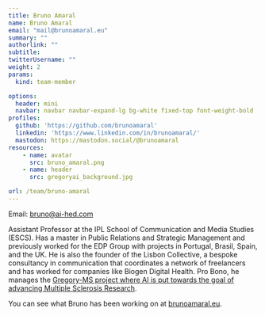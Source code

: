 ```yaml
---
title: Bruno Amaral
name: Bruno Amaral
email: "mail@brunoamaral.eu"
summary: "" 
authorlink: ""
subtitle:  
twitterUsername: ""
weight: 2
params:
  kind: team-member

options:
  header: mini
  navbar: navbar navbar-expand-lg bg-white fixed-top font-weight-bold
profiles:
  github: 'https://github.com/brunoamaral'
  linkedin: 'https://www.linkedin.com/in/brunoamaral/'
  mastodon: https://mastodon.social/@brunoamaral
resources:
    - name: avatar
      src: bruno_amaral.png
    - name: header
      src: gregoryai_background.jpg

url: /team/bruno-amaral
---
```

Email: <bruno@ai-hed.com>

Assistant Professor at the IPL School of Communication and Media Studies (ESCS). Has a master in Public Relations and Strategic Management and previously worked for the EDP Group with projects in Portugal, Brasil, Spain, and the UK. He is also the founder of the Lisbon Collective, a bespoke consultancy in communication that coordinates a network of freelancers and has worked for companies like Biogen Digital Health. Pro Bono, he manages the [Gregory-MS project where AI is put towards the goal of advancing Multiple Sclerosis Research](https://gregory-ms.com/). 

You can see what Bruno has been working on at [brunoamaral.eu](https://brunoamaral.eu/).